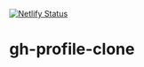 [![Netlify Status](https://api.netlify.com/api/v1/badges/6e1da96e-2760-4e44-b2b7-ba04c43f0d94/deploy-status)](https://app.netlify.com/sites/heuristic-bohr-baa92b/deploys)

# gh-profile-clone
